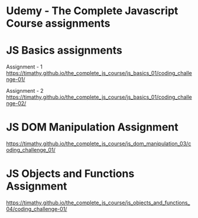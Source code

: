 # Udemy - The Complete Javascript Course assignments

# JS Basics assignments
Assignment - 1
https://timathy.github.io/the_complete_js_course/js_basics_01/coding_challenge-01/

Assignment - 2
https://timathy.github.io/the_complete_js_course/js_basics_01/coding_challenge-02/

# JS DOM Manipulation Assignment
https://timathy.github.io/the_complete_js_course/js_dom_manipulation_03/coding_challenge_01/

# JS Objects and Functions Assignment
https://timathy.github.io/the_complete_js_course/js_objects_and_functions_04/coding_challenge-01/
